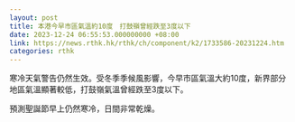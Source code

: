```yaml
---
layout: post
title: 本港今早市區氣溫約10度　打鼓嶺曾經跌至3度以下
date: 2023-12-24 06:55:53.000000000 +08:00
link: https://news.rthk.hk/rthk/ch/component/k2/1733586-20231224.htm
categories: rthk
---
```


寒冷天氣警告仍然生效。受冬季季候風影響，今早市區氣溫大約10度，新界部分地區氣溫顯著較低，打鼓嶺氣溫曾經跌至3度以下。

預測聖誕節早上仍然寒冷，日間非常乾燥。
